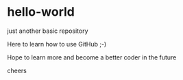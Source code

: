 # hello-world
just another basic repository


Here to learn how to use GitHub ;-)

Hope to learn more and become a better coder in the future

cheers 
